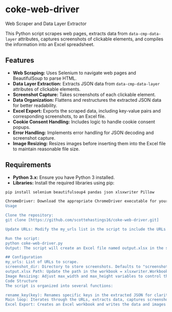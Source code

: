 # coke-web-driver

 Web Scraper and Data Layer Extractor

This Python script scrapes web pages, extracts data from `data-cmp-data-layer` attributes, captures screenshots of clickable elements, and compiles the information into an Excel spreadsheet.

## Features

* **Web Scraping:** Uses Selenium to navigate web pages and BeautifulSoup to parse HTML.
* **Data Layer Extraction:** Extracts JSON data from `data-cmp-data-layer` attributes of clickable elements.
* **Screenshot Capture:** Takes screenshots of each clickable element.
* **Data Organization:** Flattens and restructures the extracted JSON data for better readability.
* **Excel Export:** Exports the scraped data, including key-value pairs and corresponding screenshots, to an Excel file.
* **Cookie Consent Handling:** Includes logic to handle cookie consent popups.
* **Error Handling:** Implements error handling for JSON decoding and screenshot capture.
* **Image Resizing:** Resizes images before inserting them into the Excel file to maintain reasonable file size.

## Requirements

* **Python 3.x:** Ensure you have Python 3 installed.
* **Libraries:** Install the required libraries using pip:
```bash
pip install selenium beautifulsoup4 pandas json xlsxwriter Pillow

ChromeDriver: Download the appropriate ChromeDriver executable for your Chrome browser version and place it in a location accessible by your system's PATH.
Usage

Clone the repository:
git clone [https://github.com/scottehastings16/coke-web-driver.git]

Update URLs: Modify the my_urls list in the script to include the URLs you want to scrape.

Run the script:
python coke-web-driver.py
Output: The script will create an Excel file named output.xlsx in the specified directory (currently C:/Users/scott/Downloads/), containing the scraped data and screenshots. **Update this path if needed.**

## Configuration
my_urls: List of URLs to scrape.
screenshot_dir: Directory to store screenshots. Defaults to "screenshots".
output.xlsx Path: Update the path in the workbook = xlsxwriter.Workbook() line if needed.
Image Resizing: Adjust max_width and max_height variables to control the maximum dimensions of screenshots in the Excel file.
Code Structure
The script is organized into several functions:

rename_key(key): Renames specific keys in the extracted JSON for clarity.
Main loop: Iterates through the URLs, extracts data, captures screenshots, and stores the information.
Excel Export: Creates an Excel workbook and writes the data and images to a worksheet.
